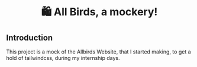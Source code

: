 <h1 align="center"> 🛍️ All Birds, a mockery!</h1>

## Introduction
This project is a mock of the Allbirds Website, that I started making, to get a hold of tailwindcss, during my internship days.
